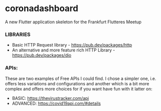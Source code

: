 # coronadashboard

A new Flutter application skeleton for the Frankfurt Flutteres Meetup


### LIBRARIES
* Basic HTTP Request library - https://pub.dev/packages/http
* An alternative and more feature rich HTTP Library - https://pub.dev/packages/dio

### APIs:
These are two examples of Free APIs I could find. I chose a simpler one, i.e. offers less variations and configurations and another which is a bit more complex and offers more choices for if you want have fun with it latter on:
* BASIC: https://thevirustracker.com/api
* ADVANCED: https://covid19api.com/#details
